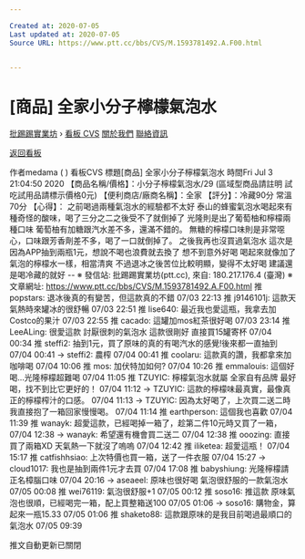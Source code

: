 ```yaml
---

Created at: 2020-07-05
Last updated at: 2020-07-05
Source URL: https://www.ptt.cc/bbs/CVS/M.1593781492.A.F00.html


---
```


# [商品] 全家小分子檸檬氣泡水


[批踢踢實業坊](https://www.ptt.cc/bbs/) › [看板 CVS](https://www.ptt.cc/bbs/CVS/index.html) [關於我們](https://www.ptt.cc/about.html) [聯絡資訊](https://www.ptt.cc/contact.html)

[返回看板](https://www.ptt.cc/bbs/CVS/index.html)

作者medama ( )
看板CVS
標題\[商品\] 全家小分子檸檬氣泡水
時間Fri Jul 3 21:04:50 2020
【商品名稱/價格】：小分子檸檬氣泡水/29 (區域型商品請註明 試吃試用品請標示價格0元) 【便利商店/廠商名稱】：全家 【評分】：冷藏90分 常溫70分 【心得】： 之前喝過兩種氣泡水的經驗都不太好 泰山的蜂蜜氣泡水喝起來有種奇怪的酸味，喝了三分之二之後受不了就倒掉了 光隆則是出了葡萄柚和檸檬兩種口味 葡萄柚有加糖跟汽水差不多，還滿不錯的。 無糖的檸檬口味則是非常噁心，口味跟芳香劑差不多，喝了一口就倒掉了。 之後我再也沒買過氣泡水 這次是因為APP抽到兩瓶1元，想說不喝也浪費就去換了 想不到意外好喝 喝起來就像加了氣泡的檸檬水一樣，相當清爽 不過退冰之後苦位比較明顯，變得不太好喝 建議還是喝冷藏的就好 -- ※ 發信站: 批踢踢實業坊(ptt.cc), 來自: 180.217.176.4 (臺灣) ※ 文章網址: <https://www.ptt.cc/bbs/CVS/M.1593781492.A.F00.html>
推 popstars: 退冰後真的有變苦，但這款真的不錯 07/03 22:13
推 j9146101j: 這款天氣熱時來罐冰的很舒暢 07/03 22:51
推 lise640: 最近我也愛這瓶，我拿去加Costco的果汁 07/03 22:55
推 cacado: 這罐加mos紅茶很好喝 07/03 23:14
推 LeeALing: 很愛這款 討厭很刺的氣泡水 這款很剛好 直接買15罐寄杯 07/04 00:34
推 steffi2: 抽到1元，買了原味的真的有喝汽水的感覺!後來都一直抽到 07/04 00:41
→ steffi2: 農榨 07/04 00:41
推 coolaru: 這款真的讚，我都拿來加咖啡喝 07/04 10:06
推 mos: 加伏特加如何? 07/04 10:26
推 emmalouis: 這個好喝...光隆檸檬超難喝 07/04 11:05
推 TZUYIC: 檸檬氣泡水就屬 全家自有品牌 最好喝，找不到比它更好的！ 07/04 11:12
→ TZUYIC: 這款的檸檬味最真實，最像真正的檸檬榨汁的口感。 07/04 11:13
→ TZUYIC: 因為太好喝了，上次買二送二時我直接抱了一箱回家慢慢喝。 07/04 11:14
推 earthperson: 這個我也喜歡 07/04 11:39
推 wanayk: 超愛這款，已經喝掉一箱了，趁第二件10元時又買了一箱， 07/04 12:38
→ wanayk: 希望還有機會買二送二 07/04 12:38
推 ooozing: 直接買了兩箱XD 天氣熱一下就沒了嗚嗚 07/04 12:42
推 iliketea: 超愛這瓶！ 07/04 15:17
推 catfishhsiao: 上次特價也買一箱，送了一件衣服 07/04 15:27
→ cloud1017: 我也是抽到兩件1元才去買 07/04 17:08
推 babyshiung: 光隆檸檬請正名樟腦口味 07/04 20:16
→ aseaeel: 原味也很好喝 氣泡很舒服的一款氣泡水 07/05 00:08
推 wei76119: 氣泡很舒服+1 07/05 00:12
推 soso16: 推這款 原味氣泡也很順，已經喝完一箱，配上買整箱送100 07/05 01:06
→ soso16: 購物金，算起來一瓶15.33 07/05 01:06
推 shaketo88: 這款跟原味的是我目前喝過最順口的氣泡水 07/05 09:39

推文自動更新已關閉


